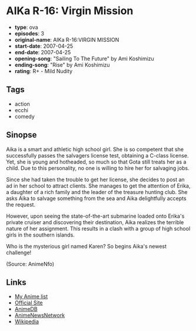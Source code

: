 # AIKa R-16: Virgin Mission

-   **type**: ova
-   **episodes**: 3
-   **original-name**: AIKa R-16:VIRGIN MISSION
-   **start-date**: 2007-04-25
-   **end-date**: 2007-04-25
-   **opening-song**: "Sailing To The Future" by Ami Koshimizu
-   **ending-song**: "Rise" by Ami Koshimizu
-   **rating**: R+ - Mild Nudity

## Tags

-   action
-   ecchi
-   comedy

## Sinopse

Aika is a smart and athletic high school girl. She is so competent that she successfully passes the salvagers license test, obtaining a C-class license. Yet, she is young and hotheaded, so much so that Gota still treats her as a child. Due to this personality, no one is willing to hire her for salvaging jobs.

Since she had taken the trouble to get her license, she decides to post an ad in her school to attract clients. She manages to get the attention of Erika, a daughter of a rich family and the leader of the treasure hunting club. She asks Aika to salvage something from the sea and Aika delightfully accepts the request.

However, upon seeing the state-of-the-art submarine loaded onto Erika's private cruiser and discovering their destination, Aika realizes the terrible nature of her assignment. This results in a clash with a group of high school girls in the southern islands.

Who is the mysterious girl named Karen? So begins Aika's newest challenge!

(Source: AnimeNfo)

## Links

-   [My Anime list](https://myanimelist.net/anime/2163/AIKa_R-16__Virgin_Mission)
-   [Official Site](http://www.studiofantasia.co.jp/aika_r16.html)
-   [AnimeDB](http://anidb.info/perl-bin/animedb.pl?show=anime&aid=4852)
-   [AnimeNewsNetwork](http://www.animenewsnetwork.com/encyclopedia/anime.php?id=7170)
-   [Wikipedia](http://de.wikipedia.org/wiki/AIKa_R-16:_Virgin_Mission)
